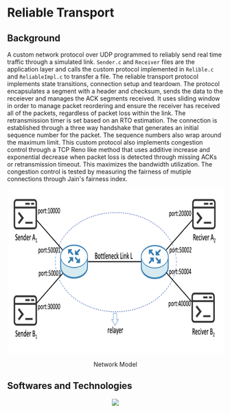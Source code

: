 # Reliable Transport

## Background

A custom network protocol over UDP programmed to reliably send real time traffic through a simulated link. `Sender.c` and `Receiver` files are the application layer and calls the custom protocol implemented in `Relible.c` and `ReliableImpl.c` to transfer a file. The reliable transport protocol implements state transitions, connection setup and teardown. The protocol encapsulates a segment with a header and checksum, sends the data to the receiever and manages the ACK segments received. It uses sliding window in order to manage packet reordering and ensure the receiver has received all of the packets, regardless of packet loss within the link. The retransmission timer is set based on an RTO estimation. The connection is established through a three way handshake that generates an initial sequence number for the packet. The sequence numbers also wrap around the maximum limit. This custom protocol also implements congestion control through a TCP Reno like method that uses additive increase and exponential decrease when packet loss is detected through missing ACKs or retransmission timeout. This maximizes the bandwidth utilization. The congestion control is tested by measuring the fairness of mutiple connections through Jain's fairness index.

<div align="center">
  <img src="images/network.png" width="666" height="383">
</div>
<p align="center">
  Network Model
</p>

## Softwares and Technologies
<div align="center">
   <img src="https://img.shields.io/badge/c-%2300599C.svg?style=for-the-badge&logo=c&logoColor=white"/>
</div>
